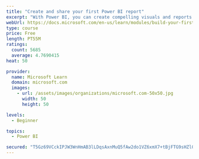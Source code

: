 ```yaml
---
title: "Create and share your first Power BI report"
excerpt: "With Power BI, you can create compelling visuals and reports. In this module, you learn how to use Power BI Desktop to connect to data, build visuals, and create a report that you can share with others in your organization. You then learn how to publish the report to the Power BI service, so that others can see your insights and benefit from your work."
webUrl: https://docs.microsoft.com/en-us/learn/modules/build-your-first-power-bi-report/
type: course
price: Free
length: PT55M
ratings:
  count: 5685
  average: 4.7690415
heat: 50

provider:
  name: Microsoft Learn
  domain: microsoft.com
  images:
    - url: /assets/images/organizations/microsoft.com-50x50.jpg
      width: 50
      height: 50

levels:
  - Beginner

topics:
  - Power BI

secured: "T5Gz69VCckIPJW3WnHmAB3lLDqsAxnMuQ5fAw2do1VZ6xmX7+tBjFTG9sHZl0JCrk55i4XghrmTm6rdHTVtiEQMxOCmDw/DBUO7AXGNe6k72YaAhv2crh1uz3Axyg/931K+/NKNRBalvxKE35sON8w+rcKJ7M9PV+O2UeAKnDho8YHGmschZv+qGHfkUPZ/t4p6Z85HghpKR5y6n6TDWR2n7PhgndglkcwdCevJuV1CPYLYTeTp4QvyndRwHzKBx9oy1Z5ebk5DThrkAPcDSsgfmVYr25zOoyvQno3RiBhK6eacF4HAD5IkBC/ZSpal0N+IisRyquCUjL0EOABl/TFNaY7Kz+KC8PyS2Crglnt1MwI6atbX8i6+5S8lo8BuCdbHJ++vGu35RDqyPBTKsY3UOcMrRH0su2410J02B+1I=;XsMXxswbhHDDdQNU2DJjMA=="
---
```


